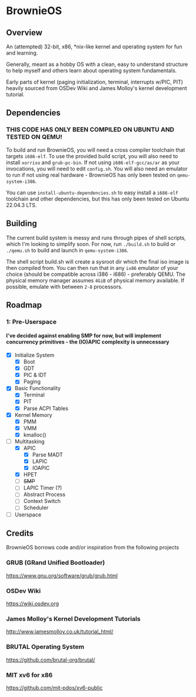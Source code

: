 # BrownieOS

## Overview

An (attempted) 32-bit, x86, *nix-like kernel and operating system for fun and learning. 

Generally, meant as a hobby OS with a clean, easy to understand structure to help myself and others learn about operating system fundamentals.

Early parts of kernel (paging initialization, terminal, interrupts w/PIC, PIT) heavily sourced from OSDev Wiki and James Molloy's kernel development tutorial. 

## Dependencies 

### THIS CODE HAS ONLY BEEN COMPILED ON UBUNTU AND TESTED ON QEMU!

To build and run BrownieOS, you will need a cross compiler toolchain that targets `i686-elf`. To use the provided build script, you will also need to install  `xorriso` and `grub-pc-bin`. If not using `i686-elf-gcc/as/ar` as your invocations, you will need to edit `config.sh`. You will also need an emulator to run if not using real hardware - BrownieOS has only been tested on `qemu-system-i386`.

You can use `install-ubuntu-dependencies.sh` to easy install a `i686-elf` toolchain and other dependencies, but this has only been tested on Ubuntu 22.04.3 LTS.

## Building

The current build system is messy and runs through pipes of shell scripts, which I'm looking to simplify soon. For now, run `./build.sh` to build or `./qemu.sh` to build and launch in `qemu-system-i386`.

The shell script build.sh will create a sysroot dir which the final iso image is then compiled from. You can then run that in any `ix86` emulator of your choice (should be compatible across i386 - i686) - preferably QEMU. The physical memory manager assumes `4GiB` of physical memory available. If possible, emulate with between `2-8` processors.

## Roadmap

### 1: Pre-Userspace
#### I've decided against enabling SMP for now, but will implement concurrency primitives - the (IO)APIC complexity is unnecessary 
- [x] Initialize System
    - [x] Boot
    - [x] GDT
    - [x] PIC & IDT
    - [x] Paging

- [x] Basic Functionality
    - [x] Terminal
    - [x] PIT
    - [x] Parse ACPI Tables

- [x] Kernel Memory
    - [x] PMM
    - [x] VMM
    - [x] kmalloc()

- [ ] Multitasking
    - [x] APIC
        - [x] Parse MADT
        - [x] LAPIC
        - [x] IOAPIC
    - [x] HPET
    - [ ] ~~SMP~~
    - [ ] LAPIC Timer (?)
    - [ ] Abstract Process
    - [ ] Context Switch
    - [ ] Scheduler

- [ ] Userspace

## Credits

BrownieOS borrows code and/or inspiration from the following projects

### GRUB (GRand Unified Bootloader)

<https://www.gnu.org/software/grub/grub.html>

### OSDev Wiki

<https://wiki.osdev.org>

### James Molloy's Kernel Development Tutorials

<http://www.jamesmolloy.co.uk/tutorial_html/>

### BRUTAL Operating System

<https://github.com/brutal-org/brutal/>

### MIT xv6 for x86

<https://github.com/mit-pdos/xv6-public>
